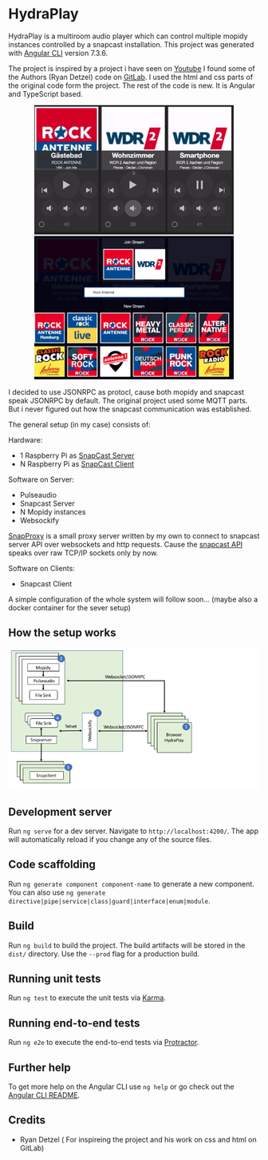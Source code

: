 # HydraPlay
HydraPlay is a multiroom audio player which can control multiple mopidy instances controlled by a snapcast installation.
This project was generated with [Angular CLI](https://github.com/angular/angular-cli) version 7.3.6.

The project is inspired by a project i have seen on [Youtube](https://www.youtube.com/watch?v=Lmr58F8gSs8&t=100s)
I found some of the Authors (Ryan Detzel) code on [GitLab](https://gitlab.com/ryandetzel/music-all/tree/master/src).
I used the html and css parts of the original code form the project. The rest of the code is new. It is Angular and 
TypeScript based.

<center>

<div float: center'>
  <img style="width: 400px" width="400px" src="doc/images/changestream.gif"></img>
</div>

<div float: center'>
  <img style="width: 400px" width="400px" src="doc/images/library.png"></img>
</div>

</center>

I decided to use JSONRPC as protocl, cause both mopidy and snapcast speak JSONRPC by default.
The original project used some MQTT parts. But i never figured out how the snapcast communication
was established.

The general setup (in my case) consists of:

Hardware: 
- 1 Raspberry Pi as [SnapCast Server](https://github.com/badaix/snapcast)
- N Raspberry Pi as [SnapCast Client](https://github.com/badaix/snapcast)

Software on Server: 
- Pulseaudio
- Snapcast Server
- N Mopidy instances
- Websockify

[SnapProxy](https://github.com/mariolukas/SnapProxy) is a small proxy server written by my own to connect to snapcast server
API over websockets and http requests. Cause the [snapcast API](https://github.com/badaix/snapcast/tree/master/doc/json_rpc_api) speaks over raw TCP/IP
sockets only by now.

Software on Clients: 
- Snapcast Client

 
A simple configuration of the whole system will follow soon... (maybe also a docker container for the sever setup)

## How the setup works

<div float: center'>
  <img src="doc/images/hydra_setup.png"></img>
</div>

## Development server

Run `ng serve` for a dev server. Navigate to `http://localhost:4200/`. The app will automatically reload if you change any of the source files.

## Code scaffolding

Run `ng generate component component-name` to generate a new component. You can also use `ng generate directive|pipe|service|class|guard|interface|enum|module`.

## Build

Run `ng build` to build the project. The build artifacts will be stored in the `dist/` directory. Use the `--prod` flag for a production build.

## Running unit tests

Run `ng test` to execute the unit tests via [Karma](https://karma-runner.github.io).

## Running end-to-end tests

Run `ng e2e` to execute the end-to-end tests via [Protractor](http://www.protractortest.org/).

## Further help

To get more help on the Angular CLI use `ng help` or go check out the [Angular CLI README](https://github.com/angular/angular-cli/blob/master/README.md).

## Credits
- Ryan Detzel ( For inspireing the project and his work on css and html on GitLab)
